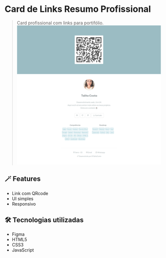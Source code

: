 # Card de Links Resumo Profissional
>Card profissional com links para portifólio.
![preview](./preview.png)


## 🪄 Features
- Link com QRcode
- UI simples
- Responsivo

## 🛠 Tecnologias utilizadas
- Figma
- HTML5
- CSS3
- JavaScript

